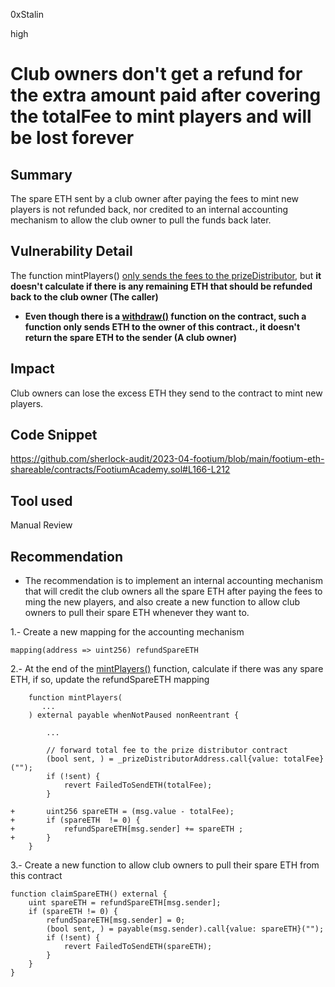 0xStalin

high

# Club owners don't get a refund for the extra amount paid after covering the totalFee to mint players and will be lost forever

## Summary
The spare ETH sent by a club owner after paying the fees to mint new players is not refunded back, nor credited to an internal accounting mechanism to allow the club owner to pull the funds back later.

## Vulnerability Detail
The function mintPlayers() [only sends the fees to the prizeDistributor](https://github.com/sherlock-audit/2023-04-footium/blob/main/footium-eth-shareable/contracts/FootiumAcademy.sol#L207-L211), but **it doesn't calculate if there is any remaining ETH that should be refunded back to the club owner (The caller)**

- **Even though there is a [withdraw()](https://github.com/sherlock-audit/2023-04-footium/blob/main/footium-eth-shareable/contracts/FootiumEscrow.sol#L132-L140) function on the contract, such a function only sends ETH to the owner of this contract., it doesn't return the spare ETH to the sender (A club owner)**

## Impact
Club owners can lose the excess ETH they send to the contract to mint new players.

## Code Snippet
https://github.com/sherlock-audit/2023-04-footium/blob/main/footium-eth-shareable/contracts/FootiumAcademy.sol#L166-L212

## Tool used
Manual Review

## Recommendation

- The recommendation is to implement an internal accounting mechanism that will credit the club owners all the spare ETH after paying the fees to ming the new players, and also create a new function to allow club owners to pull their spare ETH whenever they want to.

1.- Create a new mapping for the accounting mechanism
```solidity
mapping(address => uint256) refundSpareETH
```
2.- At the end of the [mintPlayers()](https://github.com/sherlock-audit/2023-04-footium/blob/main/footium-eth-shareable/contracts/FootiumAcademy.sol#L166-L212) function, calculate if there was any spare ETH, if so, update the refundSpareETH mapping
```solidity
    function mintPlayers(
       ...
    ) external payable whenNotPaused nonReentrant {

        ...

        // forward total fee to the prize distributor contract
        (bool sent, ) = _prizeDistributorAddress.call{value: totalFee}("");
        if (!sent) {
            revert FailedToSendETH(totalFee);
        }

+       uint256 spareETH = (msg.value - totalFee);
+       if (spareETH  != 0) {
+           refundSpareETH[msg.sender] += spareETH ;
+       }
    }
```
3.- Create a new function to allow club owners to pull their spare ETH from this contract
```solidity
function claimSpareETH() external {
    uint spareETH = refundSpareETH[msg.sender];
    if (spareETH != 0) {
        refundSpareETH[msg.sender] = 0;
        (bool sent, ) = payable(msg.sender).call{value: spareETH}("");
        if (!sent) {
            revert FailedToSendETH(spareETH);
        }
    } 
}
```